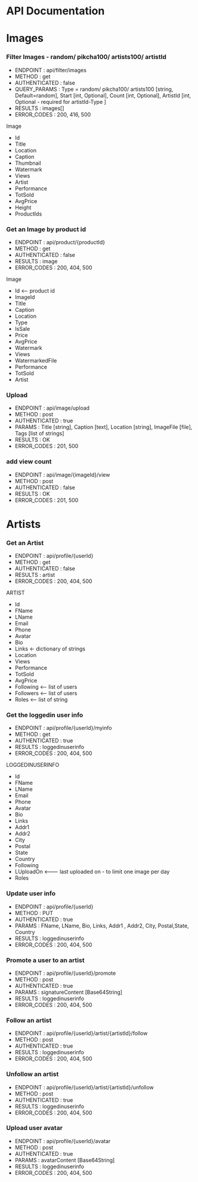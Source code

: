


# API Documentation


# Images

### Filter Images - random/ pikcha100/ artists100/ artistId
- ENDPOINT : api/filter/images 
- METHOD : get
- AUTHENTICATED : false
- QUERY_PARAMS : Type = random/ pikcha100/ artists100 [string, Default=random], Start [int, Optional], Count [int, Optional], ArtistId [int, Optional - required for artistId-Type ]
- RESULTS : images[]
- ERROR_CODES : 200, 416, 500

Image
 - Id 
 - Title 
 - Location  
 - Caption  
 - Thumbnail  
 - Watermark  
 - Views 
 - Artist  
 - Performance 
 - TotSold 
 - AvgPrice 
 - Height 
 - ProductIds 
 

### Get an Image by product id
- ENDPOINT : api/product/{productId} 
- METHOD : get
- AUTHENTICATED : false
- RESULTS : image
- ERROR_CODES : 200, 404, 500

Image
 - Id <-- product id
 - ImageId
 - Title
 - Caption 
 - Location 
 - Type 
 - IsSale 
 - Price 
 - AvgPrice 
 - Watermark 
 - Views  
 - WatermarkedFile 
 - Performance 
 - TotSold  
 - Artist 



### Upload
- ENDPOINT : api/image/upload
- METHOD : post
- AUTHENTICATED : true
- PARAMS : Title [string], Caption [text], Location [string], ImageFile [file], Tags [list of strings]
- RESULTS : OK
- ERROR_CODES : 201, 500


### add view count
- ENDPOINT : api/image/{imageId}/view
- METHOD : post
- AUTHENTICATED : false
- RESULTS : OK
- ERROR_CODES : 201, 500



# Artists

### Get an Artist
- ENDPOINT : api/profile/{userId} 
- METHOD : get
- AUTHENTICATED : false
- RESULTS : artist
- ERROR_CODES : 200, 404, 500


ARTIST
 - Id
 - FName 
 - LName
 - Email 
 - Phone 
 - Avatar 
 - Bio  
 - Links <- dictionary of strings
 - Location 
 - Views 
 - Performance 
 - TotSold 
 - AvgPrice 
 - Following <-- list of users
 - Followers <-- list of users
 - Roles  <-- list of string

### Get the loggedin user info 
- ENDPOINT : api/profile/{userId}/myinfo 
- METHOD : get
- AUTHENTICATED : true
- RESULTS : loggedinuserinfo
- ERROR_CODES : 200, 404, 500


LOGGEDINUSERINFO
 - Id
 - FName 
 - LName
 - Email 
 - Phone 
 - Avatar
 - Bio 
 - Links 
 - Addr1 
 - Addr2 
 - City 
 - Postal 
 - State 
 - Country 
 - Following 
 - LUploadOn  <--- last uploaded on - to limit one image per day
 - Roles 

### Update user info
- ENDPOINT : api/profile/{userId} 
- METHOD : PUT
- AUTHENTICATED : true
- PARAMS : FName, LName, Bio, Links, Addr1 , Addr2, City, Postal,State, Country
- RESULTS : loggedinuserinfo
- ERROR_CODES : 200, 404, 500

### Promote a user to an artist 
- ENDPOINT : api/profile/{userId}/promote 
- METHOD : post
- AUTHENTICATED : true
- PARAMS : signatureContent [Base64String]
- RESULTS : loggedinuserinfo
- ERROR_CODES : 200, 404, 500

### Follow an artist 
- ENDPOINT : api/profile/{userId}/artist/{artistId}/follow 
- METHOD : post
- AUTHENTICATED : true
- RESULTS : loggedinuserinfo
- ERROR_CODES : 200, 404, 500


### Unfollow an artist 
- ENDPOINT : api/profile/{userId}/artist/{artistId}/unfollow 
- METHOD : post
- AUTHENTICATED : true
- RESULTS : loggedinuserinfo
- ERROR_CODES : 200, 404, 500


### Upload user avatar 
- ENDPOINT : api/profile/{userId}/avatar
- METHOD : post
- AUTHENTICATED : true
- PARAMS : avatarContent [Base64String]
- RESULTS : loggedinuserinfo
- ERROR_CODES : 200, 404, 500
